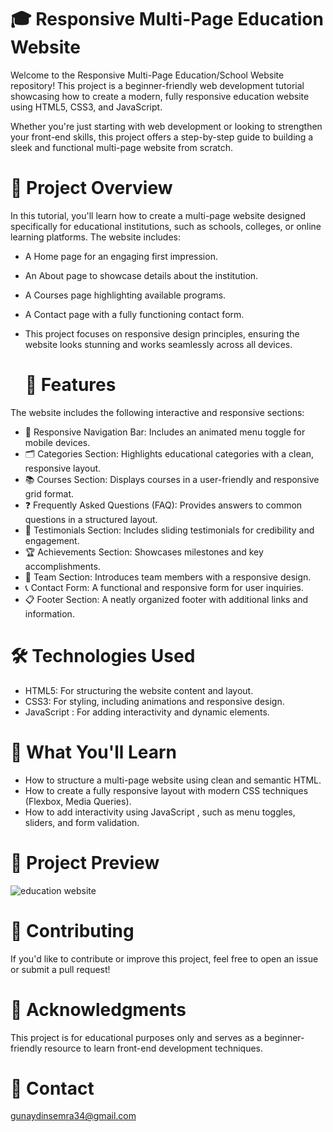 
# 🎓 Responsive Multi-Page Education Website
Welcome to the Responsive Multi-Page Education/School Website repository! This project is a beginner-friendly web development tutorial showcasing how to create a modern, fully responsive education website using HTML5, CSS3, and JavaScript.

Whether you're just starting with web development or looking to strengthen your front-end skills, this project offers a step-by-step guide to building a sleek and functional multi-page website from scratch.

# 🌟 Project Overview
In this tutorial, you'll learn how to create a multi-page website designed specifically for educational institutions, such as schools, colleges, or online learning platforms. The website includes:

- A Home page for an engaging first impression.
- An About page to showcase details about the institution.
- A Courses page highlighting available programs.
- A Contact page with a fully functioning contact form.
- This project focuses on responsive design principles, ensuring the website looks stunning and works seamlessly across all devices.

  # 🚀 Features
The website includes the following interactive and responsive sections:

- 📌 Responsive Navigation Bar: Includes an animated menu toggle for mobile devices.
- 🗂️ Categories Section: Highlights educational categories with a clean, responsive layout.
- 📚 Courses Section: Displays courses in a user-friendly and responsive grid format.
- ❓ Frequently Asked Questions (FAQ): Provides answers to common questions in a structured layout.
- 🌟 Testimonials Section: Includes sliding testimonials for credibility and engagement.
- 🏆 Achievements Section: Showcases milestones and key accomplishments.
- 👥 Team Section: Introduces team members with a responsive design.
- 📞 Contact Form: A functional and responsive form for user inquiries.
- 📋 Footer Section: A neatly organized footer with additional links and information.


# 🛠️ Technologies Used

- HTML5: For structuring the website content and layout.
- CSS3: For styling, including animations and responsive design.
- JavaScript : For adding interactivity and dynamic elements.
  
# 🎯 What You'll Learn
- How to structure a multi-page website using clean and semantic HTML.
- How to create a fully responsive layout with modern CSS techniques (Flexbox, Media Queries).
- How to add interactivity using JavaScript , such as menu toggles, sliders, and form validation.
  
# 📸 Project Preview

![education website](https://github.com/user-attachments/assets/8907b004-fb0c-4ede-b7ec-664d2f3e9476)


# 🤝 Contributing
If you'd like to contribute or improve this project, feel free to open an issue or submit a pull request!

# 🌟 Acknowledgments
This project is for educational purposes only and serves as a beginner-friendly resource to learn front-end development techniques.

# 📧 Contact
gunaydinsemra34@gmail.com

